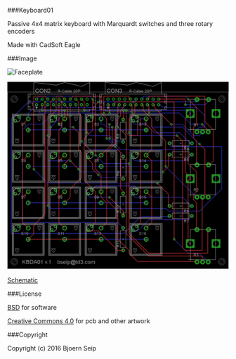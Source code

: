 
###Keyboard01

Passive 4x4 matrix keyboard with Marquardt switches and three rotary encoders

Made with CadSoft Eagle

###Image

![Faceplate](Images/KBD-A01.JPG)

![Faceplate](Images/keyboard01.brd.png)

[Schematic](Images/keyboard01.sch.png)


###License

[BSD](LICENSE-BSD.txt) for software

[Creative Commons 4.0](LICENSE-CC.txt) for pcb and other artwork

###Copyright

Copyright (c) 2016 Bjoern Seip

